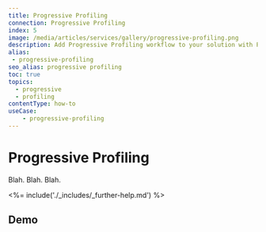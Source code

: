 ```yaml
---
title: Progressive Profiling
connection: Progressive Profiling
index: 5
image: /media/articles/services/gallery/progressive-profiling.png
description: Add Progressive Profiling workflow to your solution with Professional Services custom extensibility.
alias:
 - progressive-profiling
seo_alias: progressive profiling 
toc: true
topics:
  - progressive
  - profiling
contentType: how-to
useCase:
    - progressive-profiling
---
```

# Progressive Profiling

Blah. Blah. Blah.

<%= include('./_includes/_further-help.md') %>

## Demo



